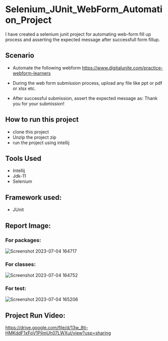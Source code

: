 # Selenium_JUnit_WebForm_Automation_Project
I have created a selenium junit project for automating web-form fill up process and asserting the expected message after successfull form fillup.

## Scenario
- Automate the following webform
https://www.digitalunite.com/practice-webform-learners

- During the web form submission process, upload any file like ppt or pdf or xlsx etc.
- After successful submission, assert the expected message as: Thank you for your submission!

## How to run this project
- clone this project
- Unzip the project zip
- run the project using intellij

## Tools Used
- Intellij
- Jdk-11
- Selenium
  
## Framework used:
- JUnit
  
## Report Image: 

### For packages:
![Screenshot 2023-07-04 164717](https://github.com/suptimusfika/Selenium_JUnit_WebForm_Automation_Project/assets/48064134/4b6b3768-0017-4936-b5df-021be01b3c6f)

### For classes:
![Screenshot 2023-07-04 164752](https://github.com/suptimusfika/Selenium_JUnit_WebForm_Automation_Project/assets/48064134/e0d2a304-dc24-4ce0-baac-0f52ac43d963)

### For test:
![Screenshot 2023-07-04 165206](https://github.com/suptimusfika/Selenium_JUnit_WebForm_Automation_Project/assets/48064134/06ac1281-be9c-4155-ba62-6c135b148edc)

## Project Run Video:
https://drive.google.com/file/d/13w_8ti-HMKddF1xFqV1PilmUh07LWXul/view?usp=sharing


  
